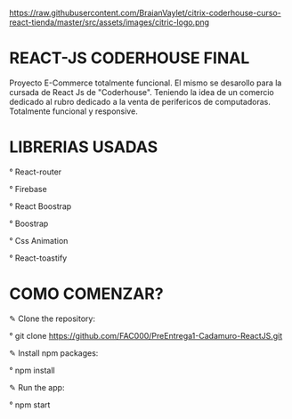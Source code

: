
https://raw.githubusercontent.com/BraianVaylet/citrix-coderhouse-curso-react-tienda/master/src/assets/images/citric-logo.png




# REACT-JS CODERHOUSE FINAL


Proyecto E-Commerce totalmente funcional.
El mismo se desarollo para la cursada de React Js de "Coderhouse". Teniendo la idea de un comercio dedicado al rubro dedicado a la venta de perifericos de computadoras.
Totalmente funcional y responsive.

# LIBRERIAS USADAS

° React-router

° Firebase

° React Boostrap

° Boostrap

° Css Animation

° React-toastify


# COMO COMENZAR?

✎ Clone the repository:

° git clone https://github.com/FAC000/PreEntrega1-Cadamuro-ReactJS.git

✎ Install npm packages:

° npm install
 
✎ Run the app:

° npm start
